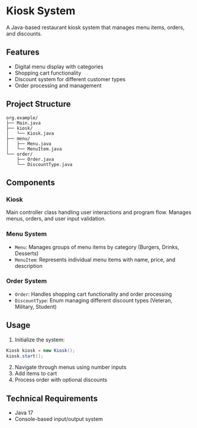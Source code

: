 # Kiosk System

A Java-based restaurant kiosk system that manages menu items, orders, and discounts.

## Features

- Digital menu display with categories
- Shopping cart functionality
- Discount system for different customer types
- Order processing and management

## Project Structure

```
org.example/
├── Main.java
├── kiosk/
│   └── Kiosk.java
├── menu/
│   ├── Menu.java
│   └── MenuItem.java
└── order/
    ├── Order.java
    └── DiscountType.java
```

## Components

### Kiosk
Main controller class handling user interactions and program flow. Manages menus, orders, and user input validation.

### Menu System
- `Menu`: Manages groups of menu items by category (Burgers, Drinks, Desserts)
- `MenuItem`: Represents individual menu items with name, price, and description

### Order System
- `Order`: Handles shopping cart functionality and order processing
- `DiscountType`: Enum managing different discount types (Veteran, Military, Student)

## Usage

1. Initialize the system:
```java
Kiosk kiosk = new Kiosk();
kiosk.start();
```

2. Navigate through menus using number inputs
3. Add items to cart
4. Process order with optional discounts


## Technical Requirements

- Java 17
- Console-based input/output system
